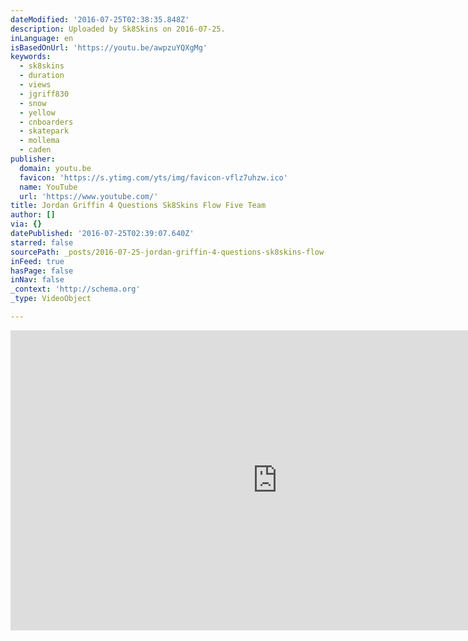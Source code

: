 ```yaml
---
dateModified: '2016-07-25T02:38:35.848Z'
description: Uploaded by Sk8Skins on 2016-07-25.
inLanguage: en
isBasedOnUrl: 'https://youtu.be/awpzuYQXgMg'
keywords:
  - sk8skins
  - duration
  - views
  - jgriff830
  - snow
  - yellow
  - cnboarders
  - skatepark
  - mollema
  - caden
publisher:
  domain: youtu.be
  favicon: 'https://s.ytimg.com/yts/img/favicon-vflz7uhzw.ico'
  name: YouTube
  url: 'https://www.youtube.com/'
title: Jordan Griffin 4 Questions Sk8Skins Flow Five Team
author: []
via: {}
datePublished: '2016-07-25T02:39:07.640Z'
starred: false
sourcePath: _posts/2016-07-25-jordan-griffin-4-questions-sk8skins-flow-five-team.md
inFeed: true
hasPage: false
inNav: false
_context: 'http://schema.org'
_type: VideoObject

---
```

<iframe src="https://cdn.embedly.com/widgets/media.html?src=https%3A%2F%2Fwww.youtube.com%2Fembed%2FawpzuYQXgMg%3Ffeature%3Doembed&amp;url=http%3A%2F%2Fwww.youtube.com%2Fwatch%3Fv%3DawpzuYQXgMg&amp;image=https%3A%2F%2Fi.ytimg.com%2Fvi%2FawpzuYQXgMg%2Fhqdefault.jpg&amp;key=b7d04c9b404c499eba89ee7072e1c4f7&amp;type=text%2Fhtml&amp;schema=youtube" width="854" height="480" scrolling="no" frameborder="0" allowfullscreen="" style=""></iframe>